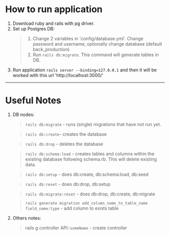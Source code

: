 # How to run application

1) Download ruby and rails with pg driver.
2) Set up Postgres DB:
   > 1) Change 2 variables in 'config/database.yml'.
   Change password and username, optionally change database (default back_production)
   > 2) Run ```rails db:migrate```. This command will generate tables in DB.
3) Run application `rails server --binding=127.0.0.1` and then it will be worked with this url 'http://localhost:3000/'

____

# Useful Notes
1) DB nodes:
   > `rails db:migrate` - runs (single) migrations that have not run yet. 
   
   > `rails db:create`- creates the database 

   > `rails db:drop` - deletes the database

   > `rails db:schema:load` - creates tables and columns within the existing database following schema.rb. This will delete existing data. 

   > `rails db:setup` - does db:create, db:schema:load, db:seed 

   > `rails db:reset` - does db:drop, db:setup 

   > `rails db:migrate:reset` - does db:drop, db:create, db:migrate

   > `rails generate migration add_column_name_to_table_name field_name:type` - add column to exists table

2) Others notes:
   > rails g controller API::`someName` - create controller

